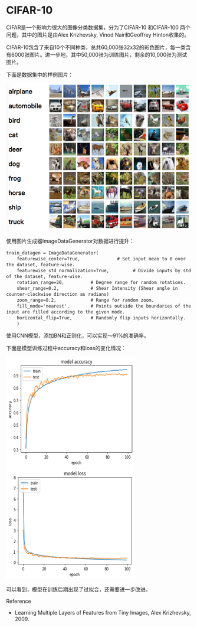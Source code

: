 # CIFAR-10

CIFAR是一个影响力很大的图像分类数据集，分为了CIFAR-10 和CIFAR-100 两个问题，其中的图片是由Alex Krizhevsky, Vinod Nair和Geoffrey Hinton收集的。

CIFAR-10包含了来自10个不同种类，总共60,000张32x32的彩色图片，每一类含有6000张图片。进一步地，其中50,000张为训练图片，剩余的10,000张为测试图片。

下面是数据集中的样例图片：

<img width="500" height="400" src="https://github.com/TIFOSI528/CIFAR-10/raw/master/raw/2017-05-19.png"/>

使用图片生成器ImageDataGenerator对数据进行提升：

	train_datagen = ImageDataGenerator(
    	featurewise_center=True,              # Set input mean to 0 over the dataset, feature-wise.
    	featurewise_std_normalization=True,         # Divide inputs by std of the dataset, feature-wise.
    	rotation_range=20,          # Degree range for random rotations.
    	shear_range=0.2,            # Shear Intensity (Shear angle in counter-clockwise direction as radians)
    	zoom_range=0.2,             # Range for random zoom.
    	fill_mode='nearest',        # Points outside the boundaries of the input are filled according to the given mode.
    	horizontal_flip=True,		# Randomly flip inputs horizontally.
    	)

使用CNN模型，添加BN和正则化，可以实现～91%的准确率。

下面是模型训练过程中accuracy和loss的变化情况：
	
<img width="350" height="300" src="https://github.com/TIFOSI528/CIFAR-10/raw/master/raw/accuracy.png"/>

<img width="350" height="300" src="https://github.com/TIFOSI528/CIFAR-10/raw/master/raw/loss.png"/>

可以看到，模型在训练后期出现了过拟合，还需要进一步改进。


















Reference

* Learning Multiple Layers of Features from Tiny Images, Alex Krizhevsky, 2009.

